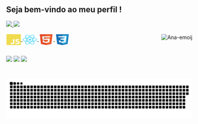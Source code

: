 ## Seja bem-vindo ao meu perfil ! 

 <div>
  <a href="https://github.com/anabecosta">
  <img height="160em" src="https://github-readme-stats.vercel.app/api?username=anabecosta&show_icons=true&theme=buefy&include_all_commits=true&count_private=true"/>
  <img height="160em" src="https://github-readme-stats.vercel.app/api/top-langs/?username=anabecosta&layout=compact&langs_count=7&theme=buefy"/>
</div>
<div style="display: inline_block"><br>
  <img align="center" alt="Ana-Js" height="30" width="40" src="https://raw.githubusercontent.com/devicons/devicon/master/icons/javascript/javascript-plain.svg">
  <img align="center" alt="Ana-React" height="30" width="40" src="https://raw.githubusercontent.com/devicons/devicon/master/icons/react/react-original.svg">
  <img align="center" alt="Ana-HTML" height="30" width="40" src="https://raw.githubusercontent.com/devicons/devicon/master/icons/html5/html5-original.svg">
  <img align="center" alt="Ana-CSS" height="30" width="40" src="https://raw.githubusercontent.com/devicons/devicon/master/icons/css3/css3-original.svg">
  <img height="120em" align="right" alt="Ana-emoij" src="https://cdn.discordapp.com/attachments/751631968168312855/872688212043259944/Webp.net-gifmaker_1.gif">
</div>
  
  ##
 
<div> 

  <a href="https://instagram.com/anabe.z" target="_blank"><img src="https://img.shields.io/badge/-Instagram-%23E4405F?style=for-the-badge&logo=instagram&logoColor=white" target="_blank"></a>
  <a href = "mailto:anacost.a@outlook.com"><img src="https://img.shields.io/badge/Microsoft_Outlook-0078D4?style=for-the-badge&logo=microsoft-outlook&logoColor=white"></a>
  <a href="https://www.linkedin.com/in/ana-beatriz-costa-99a44717a" target="_blank"><img src="https://img.shields.io/badge/-LinkedIn-%230077B5?style=for-the-badge&logo=linkedin&logoColor=white" target="_blank"></a> 
 
  ![Snake animation](https://github.com/anabecosta/anabecosta/blob/output/github-contribution-grid-snake.svg)
 
</div>
